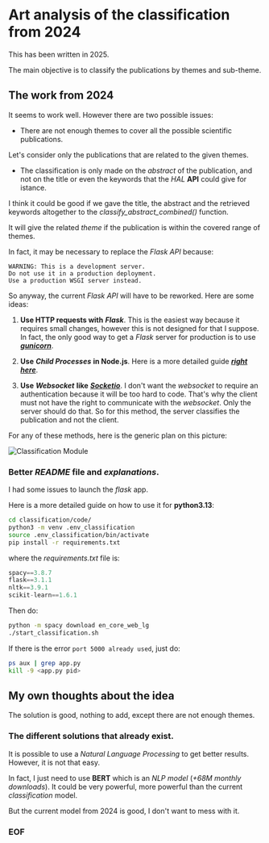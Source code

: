 # Art analysis of the classification from 2024

This has been written in 2025.

The main objective is to classify the publications by themes and sub-theme.

## The work from 2024

It seems to work well. However there are two possible issues:

- There are not enough themes to cover all the possible scientific publications.

Let's consider only the publications that are related to the given themes.

- The classification is only made on the *abstract* of the publication,
and not on the title or even the keywords that the *HAL* **API**
could give for istance.

I think it could be good if we gave the title, the abstract
and the retrieved keywords altogether to the *classify_abstract_combined()*
function.

It will give the related *theme* if the publication is within
the covered range of themes.

In fact, it may be necessary to replace the *Flask API* because:

```
WARNING: This is a development server.
Do not use it in a production deployment.
Use a production WSGI server instead.
``` 


So anyway, the current *Flask API* will have to be reworked.
Here are some ideas:

1. **Use HTTP requests with** ***Flask***. This is the easiest way because
it requires small changes, however this is not designed for that I suppose.
In fact, the only good way to get a *Flask* server for production is to use
[***gunicorn***](https://docs.gunicorn.org/).

2. **Use** ***Child Processes*** **in Node.js**.
Here is a more detailed guide [***right here***](www.delftstack.com/howto/javascript/call-python-from-javascript/).

3. **Use** ***Websocket*** **like** [***Socketio***](https://www.delftstack.com/howto/javascript/call-python-from-javascript/).
I don't want the *websocket* to require an authentication because it will be
too hard to code. That's why the client must not have the right to
communicate with the *websocket*. Only the server should do that.
So for this method, the server classifies the publication and not the client.


For any of these methods, here is the generic plan on this picture:

![Classification Module](/data/classification_module.png)

### Better *README* file and *explanations*.

I had some issues to launch the *flask* app.

Here is a more detailed guide on how to use it for **python3.13**:

```bash
cd classification/code/
python3 -m venv .env_classification
source .env_classification/bin/activate
pip install -r requirements.txt
```

where the *requirements.txt* file is:

```python
spacy==3.8.7
flask==3.1.1
nltk==3.9.1
scikit-learn==1.6.1
```

Then do:

```bash
python -m spacy download en_core_web_lg
./start_classification.sh
```

If there is the error ``port 5000 already used``, just do:

```bash
ps aux | grep app.py
kill -9 <app.py pid>
```

## My own thoughts about the idea

The solution is good, nothing to add, except there are not enough themes.

### The different solutions that already exist.

It is possible to use a *Natural Language Processing* to get better results.
However, it is not that easy.

In fact, I just need to use **BERT** which is an *NLP model*
(*+68M monthly downloads*).
It could be very powerful, more powerful than the current *classification* model.

But the current model from 2024 is good, I don't want to mess with it.

### EOF

